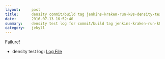 ```yaml
---
layout:     post
title:      density commit/build tag jenkins-kraken-run-k8s-density-tests-131-30
date:       2016-07-13 16:52:40
summary:    density test log for commit/build tag jenkins-kraken-run-k8s-density-tests-131-30.
category:   jekyll
---
```


Failure!

- density test log: [Log File](http://s3-us-west-2.amazonaws.com/kraken-e2e-logs/density/jenkins-kraken-run-k8s-density-tests-131-30/build-log.txt)
